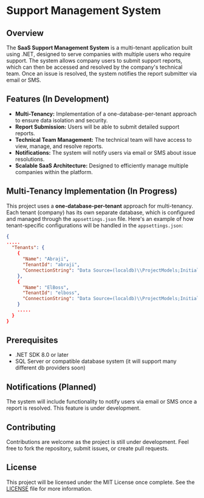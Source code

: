 # Support Management System

## Overview

The **SaaS Support Management System** is a multi-tenant application built using .NET, designed to serve companies with multiple users who require support. The system allows company users to submit support reports, which can then be accessed and resolved by the company's technical team. Once an issue is resolved, the system notifies the report submitter via email or SMS.

## Features (In Development)

- **Multi-Tenancy:** Implementation of a one-database-per-tenant approach to ensure data isolation and security.
- **Report Submission:** Users will be able to submit detailed support reports.
- **Technical Team Management:** The technical team will have access to view, manage, and resolve reports.
- **Notifications:** The system will notify users via email or SMS about issue resolutions.
- **Scalable SaaS Architecture:** Designed to efficiently manage multiple companies within the platform.

## Multi-Tenancy Implementation (In Progress)

This project uses a **one-database-per-tenant** approach for multi-tenancy. Each tenant (company) has its own separate database, which is configured and managed through the `appsettings.json` file.
Here's an example of how tenant-specific configurations will be handled in the `appsettings.json`:

```json
{
.....
  "Tenants": {
    {
      "Name": "Abraji",
      "TenantId": "abraji",
      "ConnectionString": "Data Source=(localdb)\\ProjectModels;Initial Catalog=abraji;Trusted_connection=true;Encrypt=false"
    },
    {
      "Name": "ElBoss",
      "TenantId": "elboss",
      "ConnectionString": "Data Source=(localdb)\\ProjectModels;Initial Catalog=elboss;Trusted_connection=true;Encrypt=false"
    }
    .....
  }
}
```

## Prerequisites

- .NET SDK 8.0 or later
- SQL Server or compatible database system (it will support many different db providers soon)

## Notifications (Planned)
The system will include functionality to notify users via email or SMS once a report is resolved. This feature is under development.

## Contributing

Contributions are welcome as the project is still under development. Feel free to fork the repository, submit issues, or create pull requests.

## License

This project will be licensed under the MIT License once complete. See the [LICENSE](LICENSE) file for more information.
